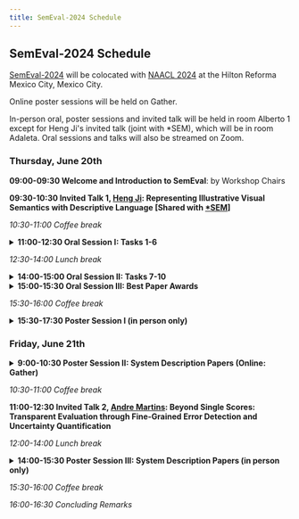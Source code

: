 ```yaml
---
title: SemEval-2024 Schedule
---
```


## SemEval-2024 Schedule

[SemEval-2024](https://semeval.github.io/SemEval2024/) will be colocated with [NAACL 2024](https://2024.naacl.org/) at the Hilton Reforma Mexico City, Mexico City.

Online poster sessions will be held on Gather. 

In-person oral, poster sessions and invited talk will be held in room Alberto 1 except for Heng Ji's invited talk (joint with *SEM), which will be in room Adaleta. Oral sessions and talks will also be streamed on Zoom.

### Thursday, June 20th

<strong>09:00-09:30 Welcome and Introduction to SemEval</strong>: by Workshop Chairs

<strong>09:30-10:30 Invited Talk 1, [Heng Ji](https://cs.illinois.edu/about/people/faculty/hengji): Representing Illustrative Visual Semantics with Descriptive Language [Shared with [*SEM](https://sites.google.com/view/starsem2024/speakers)] </strong>

<em>10:30-11:00 Coffee break</em>

<details><summary><strong>11:00-12:30 Oral Session I: Tasks 1-6</strong></summary>

  - 11:00-11:15	SemEval Task 1: Semantic Textual Relatedness for African and Asian Languages
  - 11:15-11:30	SemEval-2024 Task 2: Safe Biomedical Natural Language Inference for Clinical Trials
  - 11:30-11:45	SemEval-2024 Task 3: Multimodal Emotion Cause Analysis in Conversations
  - 11:45-12:00	SemEval-2024 Task 4: Multilingual Detection of Persuasion Techniques in Memes
  - 12:00-12:15	SemEval-2024 Task 5: Argument Reasoning in Civil Procedure
  - 12:15-12:30	SemEval-2024 Task 6: SHROOM, a Shared-task on Hallucinations and Related Observable Overgeneration Mistakes
</details>

<em>12:30-14:00 Lunch break</em>


<details><summary><strong>14:00-15:00 Oral Session II: Tasks 7-10</strong></summary>
  - 14:00-14:15	SemEval-2024 Task 7: Numeral-Aware Language Understanding and Generation
  - 14:15-14:30	SemEval-2024 Task 8: Multidomain, Multimodel and Multilingual Machine-Generated Text Detection 
  - 14:30-14:45	SemEval-2024 Task 9: BRAINTEASER: A Novel Task Defying Common Sense
  - 14:45-15:00	SemEval 2024 - Task 10: Emotion Discovery and Reasoning its Flip in Conversation (EDiReF)
</details>

<details><summary><strong>15:00-15:30 Oral Session III: Best Paper Awards</strong></summary>
  - 15:00-15:15 Best System Description Paper 1
  - 15:15-15:30	Best System Description Paper 2
</details>

<em>15:30-16:00 Coffee break</em>

<details><summary><strong>15:30-17:30 Poster Session I (in person only)</strong></summary>

  - UAlberta at SemEval-2024 Task 1: A Potpourri of Methods for Quantifying Multilingual Semantic Textual Relatedness and Similarity
  - AAdaM at SemEval-2024 Task 1: Augmentation and Adaptation for Multilingual Semantic Textual Relatedness
  - Pinealai at SemEval-2024 Task 1: Exploring Semantic Relatedness Prediction using Syntactic, TF-IDF, and Distance-Based Features.
  - GIL-IIMAS UNAM at SemEval-2024 Task 1: SAND: An In Depth Analysis of Semantic Relatedness Using Regression and Similarity Characteristics
  - VerbaNexAI Lab at SemEval-2024 Task 1: A Multilayer Artificial Intelligence Model for Semantic Relationship Detection
  - CLaC at SemEval-2024 Task 2: Faithful Clinical Trial Inference
  - UniBuc at SemEval-2024 Task 2: Tailored Prompting with Solar for Clinical NLI
  - SEME at SemEval-2024 Task 2: Comparing Masked and Generative Language Models on Natural Language Inference for Clinical Trials
  - Saama Technologies at SemEval-2024 Task 2: Three-module System for NLI4CT Enhanced by LLM-generated Intermediate Labels
  - UWBA at SemEval-2024 Task 3: Dialogue Representation and Multimodal Fusion for Emotion Cause Analysis
  - PetKaz at SemEval-2024 Task 3: Advancing Emotion Classification with an LLM for Emotion-Cause Pair Extraction in Conversations
  - VerbaNexAI Lab at SemEval-2024 Task 3: Deciphering emotional causality in conversations using multimodal analysis approach
  - BDA at SemEval-2024 Task 4: Detection of Persuasion in Memes Across Languages with Ensemble Learning and External Knowledge
   - BERTastic at SemEval-2024 Task 4: State-of-the-Art Multilingual Propaganda Detection in Memes via Zero-Shot Learning with Vision-Language Models
  - OtterlyObsessedWithSemantics at SemEval-2024 Task 4: Developing a Hierarchical Multi-Label Classification Head for Large Language Models
  - GreyBox at SemEval-2024 Task 4: Progressive Fine-tuning (for Multilingual Detection of Propaganda Techniques)
  - BCAmirs at SemEval-2024 Task 4: Beyond Words: A Multimodal and Multilingual Exploration of Persuasion in Memes
  - Pauk at SemEval-2024 Task 4: A Neuro-Symbolic Method for Consistent Classification of Propaganda Techniques in Memes    
</details>


### Friday, June 21th

<details><summary><strong>9:00-10:30 Poster Session II: System Description Papers (Online: Gather)</strong></summary>

  - WarwickNLP at SemEval-2024 Task 1: Low-Rank Cross-Encoders for Efficient Semantic Textual Relatedness
  - MBZUAI-UNAM at SemEval-2024 Task 1: Sentence-CROBI, a Simple Cross-Bi-Encoder-Based Neural Network Architecture for Semantic Textual Relatedness
  - MasonTigers at SemEval-2024 Task 1: An Ensemble Approach for Semantic Textual Relatedness
  - DFKI-NLP at SemEval-2024 Task 2: Towards Robust LLMs Using Data Perturbations and MinMax Training
  - FZI-WIM at SemEval-2024 Task 2: Self-Consistent CoT for Complex NLI in Biomedical Domain
  - Lisbon Computational Linguists at SemEval-2024 Task 2: Using a Mistral-7B Model and Data Augmentation
  - CaresAI at SemEval-2024 Task 2: Improving Natural Language Inference in Clinical Trial Data using Model Ensemble and Data Explanation  
  - CLaC at SemEval-2024 Task 4: Decoding Persuasion in Memes – An Ensemble of Language Models with Paraphrase Augmentation
  - BAMBAS at SemEval-2024 Task 4: How far can we get without looking at hierarchies?
  - Fralak at SemEval-2024 Task 4: combining RNN-generated hierarchy paths with simple neural nets for hierarchical multilabel text classification in a multilingual zero-shot setting
  - Snarci at SemEval-2024 Task 4: Themis Model for Binary Classification of Memes
  - EURECOM at SemEval-2024 Task 4: Hierarchical Loss and Model Ensembling in Detecting Persuasion Techniques
  - whatdoyoumeme at SemEval-2024 Task 4: Hierarchical-label aware cross-lingual persuasion detection using translated texts
  - NLPNCHU at SemEval-2024 Task 4: A Comparison of MDHC Strategy and In-domain Pre-training for Multilingual Detection of Persuasion Techniques in Memes
  - SU-FMI at SemEval-2024 Task 5: From BERT Fine-Tuning to LLM Prompt Engineering - Approaches in Legal Argument Reasoning
  - Halu-NLP at SemEval-2024 Task 6: MetaCheckGPT - A Multi-task Hallucination Detection using LLM uncertainty and meta-models
  - SmurfCat at SemEval-2024 Task 6: Leveraging Synthetic Data for Hallucination Detection
  - AlphaIntellect at SemEval-2024 Task 6: Detection of Hallucinations in Generated Text
  - ClusterCore at SemEval-2024 Task 7: Few Shot Prompting With Large Language Models for Numeral-Aware Headline Generation
  - Bit_numeval at SemEval-2024 Task 7: Enhance Numerical Sensitivity and Reasoning Completeness for Quantitative Understanding
  - Genaios at SemEval-2024 Task 8: Detecting Machine-Generated Text by Mixing Language Model Probabilistic Features
  - RFBES at SemEval-2024 Task 8: Investigating Syntactic and Semantic Features for Distinguishing AI-Generated and Human-Written Texts
  - MasonTigers at SemEval-2024 Task 8: Performance Analysis of Transformer-based Models on Machine-Generated Text Detection
  - AIpom at SemEval-2024 Task 8: Detecting AI-produced Outputs in M4
  - DeepPavlov at SemEval-2024 Task 8: Leveraging Transfer Learning for Detecting Boundaries of Machine-Generated Texts
  - OUNLP at SemEval-2024 Task 9: Retrieval-Augmented Generation for Solving Brain Teasers with LLMs
  - MasonTigers at SemEval-2024 Task 9: Solving Puzzles with an Ensemble of Chain-of-Thought Prompts
  - CLTeam1 at SemEval-2024 Task 10: Large Language Model based ensemble for Emotion Detection in Hinglish
  - FeedForward at SemEval-2024 Task 10: Trigger and sentext-height enriched emotion analysis in multi-party conversations
</details>

<em>10:30-11:00 Coffee break</em>

<strong>11:00-12:30 Invited Talk 2, [Andre Martins](https://andre-martins.github.io/): Beyond Single Scores: Transparent Evaluation through Fine-Grained Error Detection and Uncertainty Quantification</strong>

<em>12:00-14:00 Lunch break</em>

<details><summary><strong>14:00-15:30 Poster Session III: System Description Papers (in person only)</strong></summary>
  - Archimedes-AUEB at SemEval-2024 Task 5: LLM explains Civil Procedure
  - TU Wien at SemEval-2024 Task 6: Unifying Model-Agnostic and Model-Aware Techniques for Hallucination Detection
  - HaRMoNEE at SemEval-2024 Task 6: Tuning-based Approaches to Hallucination Recognition 
  - Pollice Verso at SemEval-2024 Task 6: The Roman Empire Strikes Back
  - CYUT at SemEval-2024 Task 7: A Numerals Augmentation and Feature Enhancement Approach to Numeral Reading Comprehension
  - Infrrd.ai at SemEval-2024 Task 7: RAG-based end-to-end training to generate headlines and numbers
 - hinoki at SemEval-2024 Task 7: NumEval Task 3: Numeral-Aware Headline Generation (English)  
  - Team Unibuc - NLP at SemEval-2024 Task 8: Transformer and Hybrid Deep Learning Based Models for Machine-Generated Text Detection
  - iimasNLP at SemEval-2024 Task 8: Unveiling structure-aware language models for automatic generated text identification
  - PetKaz at SemEval-2024 Task 8: Can Linguistics Capture the Specifics of LLM-generated Text?
  - FI Group at SemEval-2024 Task 8: A Syntactically Motivated Architecture for Multilingual Machine-Generated Text Detection
  - CLULab-UofA at SemEval-2024 Task 8: Detecting Machine-Generated Text Using Triplet-Loss-Trained Text Similarity and Text Classification
  - SINAI at SemEval-2024 Task 8: Fine-tuning on Words and Perplexity as Features for Detecting Machine Written Text
  - VerbaNexAI Lab at SemEval-2024 Task 10: Emotion recognition and reasoning in mixed-coded conversations based on an NRC VAD approach
  - UCSC NLP at SemEval-2024 Task 10: Emotion Discovery and Reasoning its Flip in Conversation (EDiReF)
 </details>

<em>15:30-16:00 Coffee break</em>

<em>16:00-16:30 Concluding Remarks</em>
